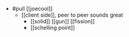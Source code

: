 - #pull [[joecool]]
	- [[client side]], peer to peer sounds great
		- [[solid]] [[gun]] [[fission]]
		- [[schelling point]]